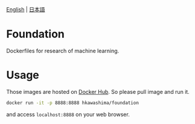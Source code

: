 [English](README.md) | [日本語](README.ja.md)

# Foundation
Dockerfiles for research of machine learning.


# Usage
Those images are hosted on [Docker Hub](https://hub.docker.com/r/hkawashima/foundation).
So please pull image and run it.

```sh
docker run -it -p 8888:8888 hkawashima/foundation
```

and access `localhost:8888` on your web browser.

